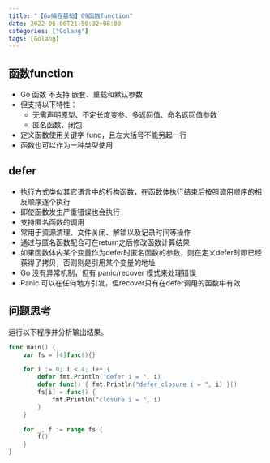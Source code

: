 ```yaml
---
title: "【Go编程基础】09函数function"
date: 2022-06-06T21:50:32+08:00
categories: ["Golang"]
tags: [Golang]
---
```

## 函数function
- Go 函数 不支持 嵌套、重载和默认参数
- 但支持以下特性：  
  - 无需声明原型、不定长度变参、多返回值、命名返回值参数  
  - 匿名函数、闭包
- 定义函数使用关键字 func，且左大括号不能另起一行
- 函数也可以作为一种类型使用

## defer
- 执行方式类似其它语言中的析构函数，在函数体执行结束后按照调用顺序的相反顺序逐个执行
- 即使函数发生严重错误也会执行
- 支持匿名函数的调用
- 常用于资源清理、文件关闭、解锁以及记录时间等操作
- 通过与匿名函数配合可在return之后修改函数计算结果
- 如果函数体内某个变量作为defer时匿名函数的参数，则在定义defer时即已经获得了拷贝，否则则是引用某个变量的地址
- Go 没有异常机制，但有 panic/recover 模式来处理错误
- Panic 可以在任何地方引发，但recover只有在defer调用的函数中有效

## 问题思考
运行以下程序并分析输出结果。

```go
func main() {
	var fs = [4]func(){}

	for i := 0; i < 4; i++ {
		defer fmt.Println("defer i = ", i)
		defer func() { fmt.Println("defer_closure i = ", i) }()
		fs[i] = func() {
			fmt.Println("closure i = ", i)
		}
	}

	for _, f := range fs {
		f()
	}
}
```
